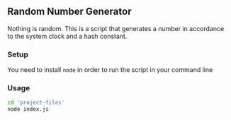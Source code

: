 ## Random Number Generator
Nothing is random. This is a script that generates a number in accordance to the system clock and a hash constant.

### Setup
You need to install `node` in order to run the script in your command line

### Usage
``` bash
cd 'project-files'
node index.js
```
